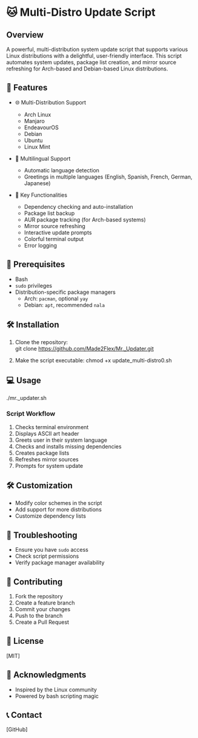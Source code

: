 # 🐱 Multi-Distro Update Script

## Overview

A powerful, multi-distribution system update script that supports various Linux distributions with a delightful, user-friendly interface. This script automates system updates, package list creation, and mirror source refreshing for Arch-based and Debian-based Linux distributions.

## 🌟 Features

- 🌐 Multi-Distribution Support
  - Arch Linux
  - Manjaro
  - EndeavourOS
  - Debian
  - Ubuntu
  - Linux Mint

- 🌈 Multilingual Support
  - Automatic language detection
  - Greetings in multiple languages (English, Spanish, French, German, Japanese)

- 🔧 Key Functionalities
  - Dependency checking and auto-installation
  - Package list backup
  - AUR package tracking (for Arch-based systems)
  - Mirror source refreshing
  - Interactive update prompts
  - Colorful terminal output
  - Error logging

## 🚀 Prerequisites

- Bash
- `sudo` privileges
- Distribution-specific package managers
  - Arch: `pacman`, optional `yay`
  - Debian: `apt`, recommended `nala`

## 🛠 Installation

1. Clone the repository:   
git clone https://github.com/Made2Flex/Mr._Updater.git

2. Make the script executable:
chmod +x update_multi-distro0.sh

## 💻 Usage
./mr._updater.sh

### Script Workflow
1. Checks terminal environment
2. Displays ASCII art header
3. Greets user in their system language
4. Checks and installs missing dependencies
5. Creates package lists
6. Refreshes mirror sources
7. Prompts for system update

## 🛠️ Customization

- Modify color schemes in the script
- Add support for more distributions
- Customize dependency lists

## 🐛 Troubleshooting

- Ensure you have `sudo` access
- Check script permissions
- Verify package manager availability

## 🤝 Contributing

1. Fork the repository
2. Create a feature branch
3. Commit your changes
4. Push to the branch
5. Create a Pull Request

## 📄 License

[MIT]

## 🙌 Acknowledgments

- Inspired by the Linux community
- Powered by bash scripting magic

## 📞 Contact

[GitHub]

   
